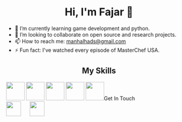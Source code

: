 <h1 align="center">Hi, I'm Fajar 👋</h1>
<!-- About Me -->

- 🌱 I’m currently learning game development and python.
- 👯 I’m looking to collaborate on open source and research projects.
-  📫 How to reach me: manhalhads@gmail.com
-  ⚡ Fun fact: I've watched every episode of MasterChef USA.

  <h2 align="center"> My Skills</h2>
   <div>
     <img src = "https://raw.githubusercontent.com/manhalhads/devicon/6910f0503efdd315c8f9b858234310c06e04d9c0/icons/cplusplus/cplusplus-original.svg"  width= "50" height= "50">
     <img src = "https://raw.githubusercontent.com/manhalhads/devicon/6910f0503efdd315c8f9b858234310c06e04d9c0/icons/c/c-original.svg" width = "50" height = "50">
     <img src = "https://raw.githubusercontent.com/manhalhads/devicon/6910f0503efdd315c8f9b858234310c06e04d9c0/icons/sqldeveloper/sqldeveloper-original.svg" width = "50" height = "50>
     <img src = "https://raw.githubusercontent.com/manhalhads/devicon/6910f0503efdd315c8f9b858234310c06e04d9c0/icons/replit/replit-original.svg"  width= "50" height= "50">
     <img src = "https://raw.githubusercontent.com/manhalhads/devicon/6910f0503efdd315c8f9b858234310c06e04d9c0/icons/html5/html5-original.svg" width = "50" height = "50">
     <img src = "https://raw.githubusercontent.com/manhalhads/devicon/6910f0503efdd315c8f9b858234310c06e04d9c0/icons/css3/css3-original.svg" width = "50" height = "50>
    
   </div>
</br>

<!-- Get In Touch -->
  ## Get In Touch
 <div>
  <a href="https://www.linkedin.com/in/fajar-shakeel-96a38b197?utm_source=share&utm_campaign=share_via&utm_content=profile&utm_medium=android_app" style="display:inline-block; margin-right:20px;"><img src="https://raw.githubusercontent.com/manhalhads/social-icons/master/PNG/Color/LinkedIN.png"  width= "40" height= "40"/></a>
    <a href="https://github.com/manhalhads/manhalhads" style="display:inline-block; margin-right:20px;" alt ="github"><img src="https://github.com/manhalhads/social-icons/blob/master/PNG/Color/Github.png?raw=true"  width= "40" height= "40"/></a>
</div>
